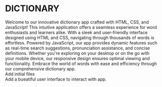 # DICTIONARY
Welcome to our innovative dictionary app crafted with HTML, CSS, and JavaScript! This intuitive application offers a seamless experience for word enthusiasts and learners alike. With a sleek and user-friendly interface designed using HTML and CSS, navigating through thousands of words is effortless. Powered by JavaScript, our app provides dynamic features such as real-time search suggestions, pronunciation assistance, and concise definitions. Whether you're exploring on your desktop or on the go with your mobile device, our responsive design ensures optimal viewing and functionality. Embrace the world of words with ease and efficiency through our comprehensive dictionary app.
<br>
Add initial files
<br>
Add a bueatiful user interface to interact with app.